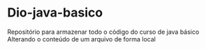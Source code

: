 # Dio-java-basico
Repositório para armazenar todo o código do curso de java básico
Alterando o conteúdo de um arquivo de forma local
